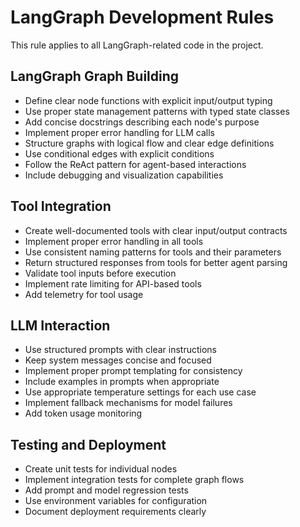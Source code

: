 # LangGraph Development Rules

This rule applies to all LangGraph-related code in the project.

## LangGraph Graph Building

- Define clear node functions with explicit input/output typing
- Use proper state management patterns with typed state classes
- Add concise docstrings describing each node's purpose
- Implement proper error handling for LLM calls
- Structure graphs with logical flow and clear edge definitions
- Use conditional edges with explicit conditions
- Follow the ReAct pattern for agent-based interactions
- Include debugging and visualization capabilities

## Tool Integration

- Create well-documented tools with clear input/output contracts
- Implement proper error handling in all tools
- Use consistent naming patterns for tools and their parameters
- Return structured responses from tools for better agent parsing
- Validate tool inputs before execution
- Implement rate limiting for API-based tools
- Add telemetry for tool usage

## LLM Interaction

- Use structured prompts with clear instructions
- Keep system messages concise and focused
- Implement proper prompt templating for consistency
- Include examples in prompts when appropriate
- Use appropriate temperature settings for each use case
- Implement fallback mechanisms for model failures
- Add token usage monitoring

## Testing and Deployment

- Create unit tests for individual nodes
- Implement integration tests for complete graph flows
- Add prompt and model regression tests
- Use environment variables for configuration
- Document deployment requirements clearly 